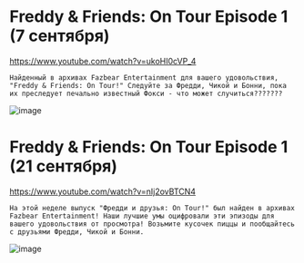 # Freddy & Friends: On Tour Episode 1 (7  сентября) 
https://www.youtube.com/watch?v=ukoHI0cVP_4

```
Найденный в архивах Fazbear Entertainment для вашего удовольствия, "Freddy & Friends: On Tour!" Следуйте за Фредди, Чикой и Бонни, пока их преследует печально известный Фокси - что может случиться???????
```
![image](https://user-images.githubusercontent.com/87380272/132955377-0ad98b65-5554-4f5d-8c0b-d23064e875d7.png)

# Freddy & Friends: On Tour Episode 1 (21 сентября)
https://www.youtube.com/watch?v=nIj2ovBTCN4

```
На этой неделе выпуск "Фредди и друзья: On Tour!" был найден в архивах Fazbear Entertainment! Наши лучшие умы оцифровали эти эпизоды для вашего удовольствия от просмотра! Возьмите кусочек пиццы и пообщайтесь с друзьями Фредди, Чикой и Бонни.
```
![image](https://user-images.githubusercontent.com/87380272/134235118-12f6231c-ddfd-4b2f-abcf-8107d2b9ab64.png)
